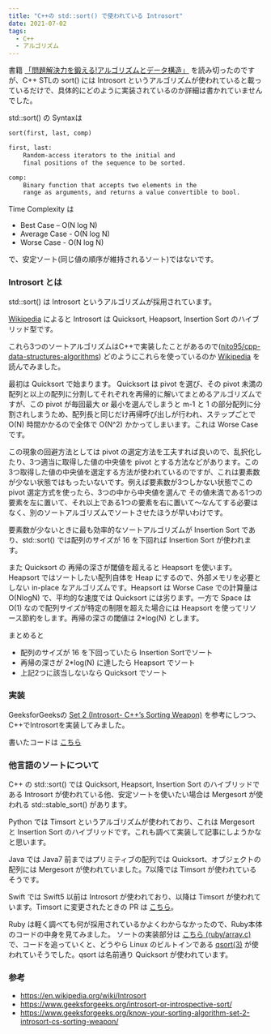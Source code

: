 ```yaml
---
title: "C++の std::sort() で使われている Introsort"
date: 2021-07-02
tags:
  - C++
  - アルゴリズム
---
```


書籍 [「問題解決力を鍛える!アルゴリズムとデータ構造」](https://www.amazon.co.jp/dp/4065128447/) を読み切ったのですが、C++ STLの sort() には
Introsort というアルゴリズムが使われていると載っているだけで、具体的にどのように実装されているのか詳細は書かれていませんでした。

std::sort() の Syntaxは

```txt
sort(first, last, comp)

first, last:
    Random-access iterators to the initial and
    final positions of the sequence to be sorted.

comp:
    Binary function that accepts two elements in the
    range as arguments, and returns a value convertible to bool.
```

Time Complexity は
- Best Case – O(N log N)
- Average Case - O(N log N)
- Worse Case - O(N log N)

で、安定ソート(同じ値の順序が維持されるソート)ではないです。

### Introsort とは

std::sort() は Introsort というアルゴリズムが採用されています。

[Wikipedia](https://en.wikipedia.org/wiki/Introsort) によると Introsort は Quicksort, Heapsort, Insertion Sort のハイブリッド型です。

これら3つのソートアルゴリズムはC++で実装したことがあるので([nito95/cpp-data-structures-algorithms](https://github.com/nito95/cpp-data-structures-algorithms)) どのようにこれらを使っているのか [Wikipedia](https://en.wikipedia.org/wiki/Introsort) を読んでみました。

最初は Quicksort で始まります。 Quicksort は pivot を選び、その pivot 未満の配列と以上の配列に分割してそれぞれを再帰的に解いてまとめるアルゴリズムですが、この pivot が毎回最大 or 最小を選んでしまうと m-1 と 1 の部分配列に分割されしまうため、配列長と同じだけ再帰呼び出しが行われ、ステップごとで O(N) 時間かかるので全体で O(N^2) かかってしまいます。これは Worse Case です。

この現象の回避方法としては pivot の選定方法を工夫すれば良いので、乱択化したり、3つ適当に取得した値の中央値を pivot とする方法などがあります。この 3つ取得した値の中央値を選定する方法が使われているのですが、これは要素数が少ない状態ではもったいないです。例えば要素数が3つしかない状態でこの pivot 選定方式を使ったら、3つの中から中央値を選んで その値未満である1つの要素を左に置いて、それ以上である1つの要素を右に置いて〜なんてする必要はなく、別のソートアルゴリズムでソートさせたほうが早いわけです。

要素数が少ないときに最も効率的なソートアルゴリズムが Insertion Sort であり、std::sort() では配列のサイズが 16 を下回れば Insertion Sort が使われます。

また Quicksort の 再帰の深さが閾値を超えると Heapsort を使います。Heapsort ではソートしたい配列自体を Heap にするので、外部メモリを必要としない in-place なアルゴリズムです。Heapsort は Worse Case での計算量は O(NlogN) で、平均的な速度では Quicksort には劣ります。一方で Space は O(1) なので配列サイズが特定の制限を超えた場合には Heapsort を使ってリソース節約をします。再帰の深さの閾値は 2*log(N) とします。

まとめると

- 配列のサイズが 16 を下回っていたら Insertion Sortでソート
- 再帰の深さが 2*log(N) に達したら Heapsort でソート
- 上記2つに該当しないなら Quicksort でソート

### 実装
GeeksforGeeksの [Set 2 (Introsort- C++’s Sorting Weapon)](https://www.geeksforgeeks.org/know-your-sorting-algorithm-set-2-introsort-cs-sorting-weapon/) を参考にしつつ、 C++でIntrosortを実装してみました。

書いたコードは [こちら](https://github.com/nito95/cpp-data-structures-algorithms/blob/main/introsort.cpp)

### 他言語のソートについて
C++ の std::sort() では Quicksort, Heapsort, Insertion Sort のハイブリッドである Introsort が使われている他、安定ソートを使いたい場合は Mergesort が使われる std::stable_sort() があります。

Python では Timsort というアルゴリズムが使われており、これは Mergesort と Insertion Sort のハイブリッドです。これも調べて実装して記事にしようかなと思います。

Java では Java7 前まではプリミティブの配列では Quicksort、オブジェクトの配列には Mergesort が使われていました。7以降では Timsort が使われているそうです。

Swift では Swift5 以前は Introsort が使われており、以降は Timsort が使われています。Timsort に変更されたときの PR は [こちら](https://github.com/apple/swift/pull/19717)。

Ruby は軽く調べても何が採用されているかよくわからなかったので、Ruby本体のコードの中身を見てみました。 ソートの実装部分は [こちら (ruby/array.c)](https://github.com/ruby/ruby/blob/ruby_3_0/array.c#L3297) で、コードを追っていくと、どうやら Linux のビルトインである [qsort(3)](https://linux.die.net/man/3/qsort) が使われていそうでした。qsort は名前通り Quicksort が使われています。

### 参考
- https://en.wikipedia.org/wiki/Introsort
- https://www.geeksforgeeks.org/introsort-or-introspective-sort/
- https://www.geeksforgeeks.org/know-your-sorting-algorithm-set-2-introsort-cs-sorting-weapon/
